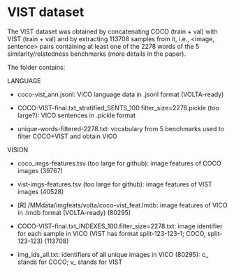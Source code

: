 # VIST dataset

The VIST dataset was obtained by concatenating COCO (train + val) with  VIST (train + val) and by extracting 113708 samples from it, i.e., <image, sentence> pairs containing at least one of the 2278 words of the 5 similarity/relatedness benchmarks (more details in the paper).

The folder contains:


LANGUAGE

- coco-vist_ann.jsonl: VICO language data in .jsonl format (VOLTA-ready)

- COCO-VIST-final.txt_stratified_SENTS_100.filter_size=2278.pickle (too large?): VICO sentences in .pickle format

- unique-words-filtered-2278.txt: vocabulary from 5 benchmarks used to filter COCO+VIST and obtain VICO



VISION

- coco_imgs-features.tsv (too large for github): image features of COCO images (39767)

- vist-imgs-features.tsv (too large for github): image features of VIST images (40528)

- [R] /MMdata/imgfeats/volta/coco-vist_feat.lmdb: image features of VICO in .lmdb format (VOLTA-ready) (80295)

- COCO-VIST-final.txt_INDEXES_100.filter_size=2278.txt: image identifier for each sample in VICO (VIST has format split-123-123-1; COCO, split-123-123) (113708)

- img_ids_all.txt: identifiers of all unique images in VICO (80295): c_ stands for COCO; v_ stands for VIST






